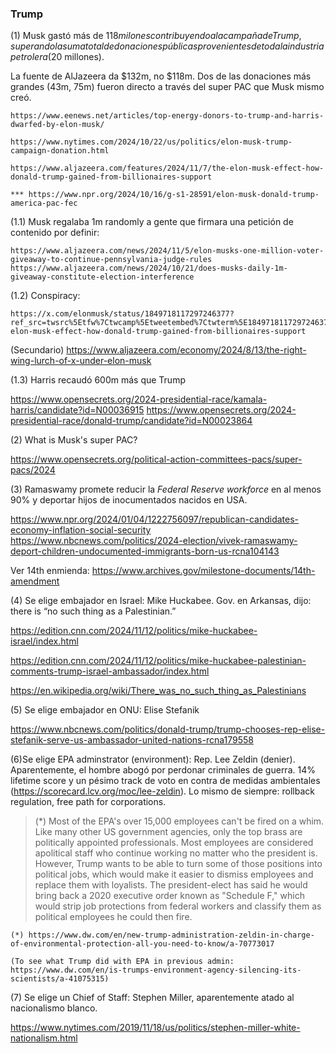 

### Trump 

(1) Musk gastó más de $118 milones contribuyendo a la campaña de Trump,
superando la suma total de donaciones públicas provenientes de toda la 
industria petrolera ($20 millones).

La fuente de AlJazeera da $132m, no $118m. Dos de las donaciones más grandes 
(43m, 75m) fueron directo a través del super PAC que Musk mismo creó.

    https://www.eenews.net/articles/top-energy-donors-to-trump-and-harris-dwarfed-by-elon-musk/ 
    
    https://www.nytimes.com/2024/10/22/us/politics/elon-musk-trump-campaign-donation.html
    
    https://www.aljazeera.com/features/2024/11/7/the-elon-musk-effect-how-donald-trump-gained-from-billionaires-support

    *** https://www.npr.org/2024/10/16/g-s1-28591/elon-musk-donald-trump-america-pac-fec

(1.1) Musk regalaba 1m randomly a gente que firmara una petición de contenido por definir: 
    
    https://www.aljazeera.com/news/2024/11/5/elon-musks-one-million-voter-giveaway-to-continue-pennsylvania-judge-rules
    https://www.aljazeera.com/news/2024/10/21/does-musks-daily-1m-giveaway-constitute-election-interference

(1.2) Conspiracy: 

    https://x.com/elonmusk/status/1849718117297246377?ref_src=twsrc%5Etfw%7Ctwcamp%5Etweetembed%7Ctwterm%5E1849718117297246377%7Ctwgr%5E0ee6d957b285a79f874530bc89b809a33503fb9d%7Ctwcon%5Es1_c10&ref_url=https%3A%2F%2Fwww.aljazeera.com%2Ffeatures%2F2024%2F11%2F7%2Fthe-elon-musk-effect-how-donald-trump-gained-from-billionaires-support

(Secundario) https://www.aljazeera.com/economy/2024/8/13/the-right-wing-lurch-of-x-under-elon-musk

(1.3) Harris recaudó 600m más que Trump

https://www.opensecrets.org/2024-presidential-race/kamala-harris/candidate?id=N00036915
https://www.opensecrets.org/2024-presidential-race/donald-trump/candidate?id=N00023864


(2) What is Musk's super PAC? 

https://www.opensecrets.org/political-action-committees-pacs/super-pacs/2024

(3) Ramaswamy promete reducir la *Federal Reserve workforce* en al menos 90% y deportar 
hijos de inocumentados nacidos en USA. 

https://www.npr.org/2024/01/04/1222756097/republican-candidates-economy-inflation-social-security
https://www.nbcnews.com/politics/2024-election/vivek-ramaswamy-deport-children-undocumented-immigrants-born-us-rcna104143

Ver 14th enmienda: https://www.archives.gov/milestone-documents/14th-amendment

(4) Se elige embajador en Israel: Mike Huckabee. Gov. en Arkansas, dijo: there is “no such thing as a Palestinian.” 

https://edition.cnn.com/2024/11/12/politics/mike-huckabee-israel/index.html

https://edition.cnn.com/2024/11/12/politics/mike-huckabee-palestinian-comments-trump-israel-ambassador/index.html

https://en.wikipedia.org/wiki/There_was_no_such_thing_as_Palestinians

(5) Se elige embajador en ONU: Elise Stefanik 

https://www.nbcnews.com/politics/donald-trump/trump-chooses-rep-elise-stefanik-serve-us-ambassador-united-nations-rcna179558

(6)Se elige EPA adminstrator (environment): Rep. Lee Zeldin (denier). Aparentemente, el hombre 
abogó por perdonar criminales de guerra. 14% lifetime score y un pésimo track de voto en contra de 
medidas ambientales (https://scorecard.lcv.org/moc/lee-zeldin). Lo mismo de siempre: rollback regulation, free path for corporations.

> (*) Most of the EPA's over 15,000 employees can't be fired on a whim. Like many
> other US government agencies, only the top brass are politically appointed
> professionals. Most employees are considered apolitical staff who continue
> working no matter who the president is. 
> However, Trump wants to be able to turn some of those positions into political
> jobs, which would make it easier to dismiss employees and replace them with
> loyalists. The president-elect has said he would bring back a 2020 executive
> order known as "Schedule F," which would strip job protections from federal
> workers and classify them as political employees he could then fire.

    (*) https://www.dw.com/en/new-trump-administration-zeldin-in-charge-of-environmental-protection-all-you-need-to-know/a-70773017

    (To see what Trump did with EPA in previous admin: https://www.dw.com/en/is-trumps-environment-agency-silencing-its-scientists/a-41075315)


(7) Se elige un Chief of Staff: Stephen Miller, aparentemente atado al nacionalismo blanco. 

https://www.nytimes.com/2019/11/18/us/politics/stephen-miller-white-nationalism.html
